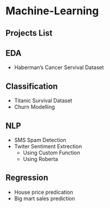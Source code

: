 # Machine-Learning

## Projects List
## EDA

- Haberman’s Cancer Servival Dataset

## Classification

- Titanic Survival Dataset
- Churn Modelling

## NLP

- SMS Spam Detection
- Twiter Sentiment Extrection 
  - Using Custom Function
  - Using Roberta

## Regression

- House price predication
- Big mart sales prediction
